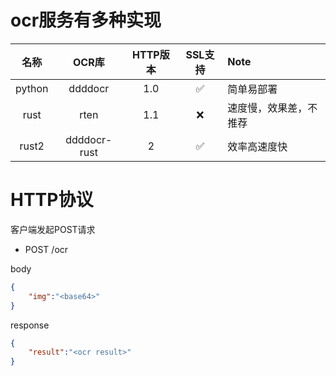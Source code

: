# ocr服务有多种实现

|名称|OCR库|HTTP版本|SSL支持|Note|
|:---:|:---:|:---:|:---:|:---|
|python|ddddocr|1.0|✅|简单易部署|
|rust|rten|1.1|❌|速度慢，效果差，不推荐|
|rust2|ddddocr-rust|2|✅|效率高速度快|

# HTTP协议
客户端发起POST请求
- POST /ocr

body
```json
{
    "img":"<base64>"
}
```
response
```json
{
    "result":"<ocr result>"
}
```


